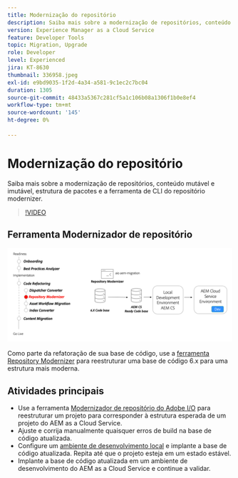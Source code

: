 ```yaml
---
title: Modernização do repositório
description: Saiba mais sobre a modernização de repositórios, conteúdo mutável e imutável, estrutura de pacotes e a ferramenta de CLI do repositório modernizer.
version: Experience Manager as a Cloud Service
feature: Developer Tools
topic: Migration, Upgrade
role: Developer
level: Experienced
jira: KT-8630
thumbnail: 336958.jpeg
exl-id: e9bd9035-1f2d-4a34-a581-9c1ec2c7bc04
duration: 1305
source-git-commit: 48433a5367c281cf5a1c106b08a1306f1b0e8ef4
workflow-type: tm+mt
source-wordcount: '145'
ht-degree: 0%

---
```


# Modernização do repositório

Saiba mais sobre a modernização de repositórios, conteúdo mutável e imutável, estrutura de pacotes e a ferramenta de CLI do repositório modernizer.

>[!VIDEO](https://video.tv.adobe.com/v/3454797?quality=12&learn=on&captions=por_br)

## Ferramenta Modernizador de repositório

![Modernizador de repositório](./assets/repository-modernizer.png)

Como parte da refatoração de sua base de código, use a [ferramenta Repository Modernizer](https://experienceleague.adobe.com/docs/experience-manager-cloud-service/moving/refactoring-tools/repo-modernizer.html?lang=pt-BR) para reestruturar uma base de código 6.x para uma estrutura mais moderna.

## Atividades principais

* Use a ferramenta [Modernizador de repositório do Adobe I/O](https://github.com/adobe/aio-cli-plugin-aem-cloud-service-migration#command-aio-aem-migrationrepository-modernizer) para reestruturar um projeto para corresponder à estrutura esperada de um projeto do AEM as a Cloud Service.
* Ajuste e corrija manualmente quaisquer erros de build na base de código atualizada.
* Configure um [ambiente de desenvolvimento local](https://experienceleague.adobe.com/docs/experience-manager-learn/cloud-service/local-development-environment-set-up/overview.html?lang=pt-BR) e implante a base de código atualizada. Repita até que o projeto esteja em um estado estável.
* Implante a base de código atualizada em um ambiente de desenvolvimento do AEM as a Cloud Service e continue a validar.
